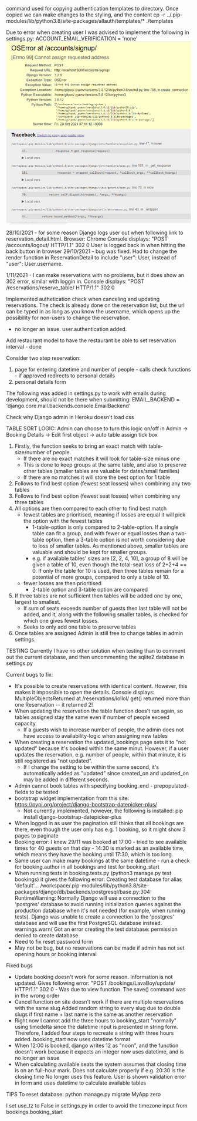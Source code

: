 command used for copying authentication templates to directory. Once copied we can make changes to the styling, and the content
cp -r ../.pip-modules/lib/python3.8/site-packages/allauth/templates/* ./templates

Due to error when creating user I was advised to implement the following in settings.py:
ACCOUNT_EMAIL_VERIFICATION = 'none'
![registration error](/static/images/readme-pictures/registration-error.png "error when registering a user")

28/10/2021 - for some reason Django logs user out when following link to reservation_detail.html.
Browser: Chrome
Console displays: "POST /accounts/logout/ HTTP/1.1" 302 0
User is logged back in when hitting the back button in browser
29/10/2021 - bug was fixed. Had to change the render function in ReservationDetail to include "user": User, instead of "user": User.username.

1/11/2021 - I can make reservations with no problems, but it does show an 302 error, similar with loggin in.
Console displays: "POST /reservations/reserve_table/ HTTP/1.1" 302 0

Implemented authetication check when canceling and updating reservations. The check is already done on the reservation list, but the url can be typed in as long as you know the username, which opens up the possibility for non-users to change the reservation.
-   no longer an issue. user.authentication added.

Add restaurant model to have the restaurant be able to set reservation interval - done

Consider two step reservation:
1. page for entering datetime and number of people - calls check functions - if approved redirects to personal details
2. personal details form

The following was added in settings.py to work with emails during development, should not be there when submitting:
EMAIL_BACKEND = 'django.core.mail.backends.console.EmailBackend'

Check why Django admin in Heroku doesn't load css

TABLE SORT LOGIC:
Admin can choose to turn this logic on/off in Admin -> Booking Details -> Edit first object -> auto table assign tick box
1. Firstly, the function seeks to bring an exact match with table-size/number of people. 
    - If there are no exact matches it will look for table-size minus one
    - This is done to keep groups at the same table, and also to preserve other tables (smaller tables are valuable for dates/small families)
    - If there are no matches it will store the best option for 1 table
2. Follows to find best option (fewest seat losses) when combining any two tables
3. Follows to find best option (fewest seat losses) when combining any three tables
4. All options are then compared to each other to find best match
    - fewest tables are prioritised, meaning if losses are equal it will pick the option with the fewest tables
        - 1-table-option is only compared to 2-table-option. If a single table can fit a group, and with fewer or equal losses than a two-table option, then a 3-table option is not worth considering due to loss of smaller tables. As mentioned above, smaller tables are valuable and should be kept for smaller groups.
        - e.g. if available tables' sizes are [2, 2, 4, 10], a group of 8 will be given a table of 10, even though the total-seat loss of 2+2+4 == 0. If only the table for 10 is used, then three tables remain for a potential of more groups, compared to only a table of 10.
    - fewer losses are then prioritised
        - 2-table option and 3-table option are compared
5. If three tables are not sufficient then tables will be added one by one, largest to smallest.
    - If sum of seats exceeds number of guests then last table will not be added, and it, along with the following smaller tables, is checked for which one gives fewest losses.
    - Seeks to only add one table to preserve tables
7. Once tables are assigned Admin is still free to change tables in admin settings.

TESTING
Currently I have no other solution when testing than to comment out the current database, and then uncommenting the sqlite2 database in settings.py

Current bugs to fix:
- It's possible to create reservations with identical content. However, this makes it impossible to open the details. Console displays: MultipleObjectsReturned at /reservations/lollol/
get() returned more than one Reservation -- it returned 2!
- When updating the reservation the table function does't run again, so tables assigned stay the same even if number of people exceed capacity.
    - If a guests wish to increase number of people, the admin does not have access to availability-logic when assigning new tables
- When creating a reservation the updated_bookings page sets it to "not updated" because it's booked within the same minut. However, if a user updates the reservation, e.g. number of people, within that minute, it is still registered as "not updated".
    - If I change the setting to be within the same second, it's automatically added as "updated" since created_on and updated_on may be added in different seconds.
- Admin cannot book tables with specifying booking_end - prepopulated-fields to be tested
- bootstrap widget implementation from this site: https://pypi.org/project/django-bootstrap-datepicker-plus/
    - Not currently implemented, however, the following is installed: pip install django-bootstrap-datepicker-plus
- When logged in as user the pagination still thinks that all bookings are there, even though the user only has e.g. 1 booking, so it might show 3 pages to paginate
- Booking error: I knew 29/11 was booked at 17:00 - tried to see available times for 40 guests on that day - 14:30 is marked as an available time, which means they have the booking until 17:30, which is too long.
- Same user can make many bookings at the same datetime - run a check for booking.author in all bookings and test for booking_start
- When running tests in booking.tests.py (python3 manage.py test bookings) it gives the following error:
Creating test database for alias 'default'...
/workspace/.pip-modules/lib/python3.8/site-packages/django/db/backends/postgresql/base.py:304: RuntimeWarning: Normally Django will use a connection to the 'postgres' database to avoid running initialization queries against the production database when it's not needed (for example, when running tests). Django was unable to create a connection to the 'postgres' database and will use the first PostgreSQL database instead.
  warnings.warn(
Got an error creating the test database: permission denied to create database
- Need to fix reset password form
- May not be bug, but no reservations can be made if admin has not set opening hours or booking interval


Fixed bugs
- Update booking doesn't work for some reason. Information is not updated. Gives following error: "POST /bookings/LavaBoy/update/ HTTP/1.1" 302 0 - Was due to view function. The save() command was in the wrong order
- Cancel function on site doesn't work if there are multiple reservations with the same slug
    Added random string to every slug due to double slugs if first name + last name is the same as another reservation
- Right now I cannot add the three hours to booking_start "normally" using timedelta since the datetime input is presented in string form. Therefore, I added four steps to recreate a string with three hours added.
    booking_start now uses datetime format
- When 12:00 is booked, django writes 12 as "noon", and the function doesn't work because it expects an integer
    now uses datetime, and is no longer an issue
- When calculating available seats the system assumes that closing time is on an full-hour mark. Does not calculate properly if e.g. 20:30 is the closing time
    No longer uses this feature. User is shown validation error in form and uses datetime to calculate available tables

TIPS
To reset database: python manage.py migrate MyApp zero

I set use_tz to False in settings.py in order to avoid the timezone input from bookings.booking_start
